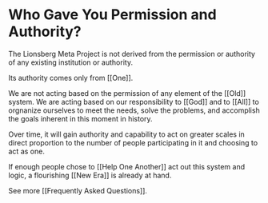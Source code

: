 # Who Gave You Permission and Authority?
The Lionsberg Meta Project is not derived from the permission or authority of any existing institution or authority. 

Its authority comes only from [[One]]. 

We are not acting based on the permission of any element of the [[Old]] system. We are acting based on our responsibility to [[God]] and to [[All]] to orgnanize ourselves to meet the needs, solve the problems, and accomplish the goals inherent in this moment in history. 

Over time, it will gain authority and capability to act on greater scales in direct proportion to the number of people participating in it and choosing to act as one.  

If enough people chose to [[Help One Another]] act out this system and logic, a flourishing [[New Era]] is already at hand. 

See more [[Frequently Asked Questions]]. 

